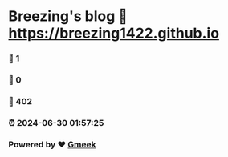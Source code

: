 # Breezing's blog :link: https://breezing1422.github.io 
### :page_facing_up: [1](https://breezing1422.github.io/tag.html) 
### :speech_balloon: 0 
### :hibiscus: 402 
### :alarm_clock: 2024-06-30 01:57:25 
### Powered by :heart: [Gmeek](https://github.com/Meekdai/Gmeek)
